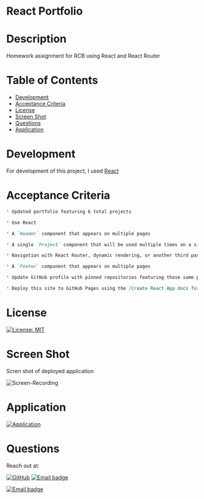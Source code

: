 # React Portfolio

# Description
 Homework assignment for RCB using React and React Router

# Table of Contents
  * [Development](#Development)
  * [Acceptance Criteria](Acceptance-Criteria)
  * [License](#License)
  * [Screen Shot](#Screen-Shot)
  * [Questions](#Questions)
  * [Application](#Application)

# Development

For development of this project, I used [React](https://reactjs.org/)

# Acceptance Criteria

```md
* Updated portfolio featuring 6 total projects

* Use React

* A `Header` component that appears on multiple pages

* A single `Project` component that will be used multiple times on a single page 

* Navigation with React Router, dynamic rendering, or another third part router

* A `Footer` component that appears on multiple pages

* Update GitHub profile with pinned repositories featuring those same projects

* Deploy this site to GitHub Pages using the [Create React App docs for deployment.](https://create-react-app.dev/docs/deployment/#github-pages)
```



# License

[![License: MIT](https://img.shields.io/badge/License-MIT-ffd500)](https://jasper-abarquez.mit-license.org)


# Screen Shot

Scren shot of deployed application

![Screen-Recording](./src/Assets/ScreenShot.png)

# Application

 [![Application](https://img.shields.io/badge/-Click_Here-58a780?style=for-the-badge)](https://kuyajasper.github.io/reactPortfolio/)


# Questions

Reach out at:

[![GitHub](https://img.shields.io/badge/GitHub-100000?style=flat-square&logo=github&logoColor=white)](https://github.com/KuyaJasper)
[![Email badge](https://img.shields.io/badge/LinkedIn-006ad1?style=flat-square)](https://www.linkedin.com/in/jasper-abarquez/)

[![Email badge](https://img.shields.io/badge/Email-abarquezj1@gmail.com-c51236?style=flat-square)](mailto:abarquezj1@gmail.com)


